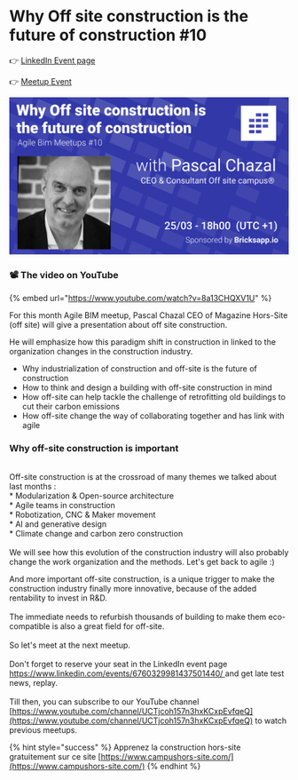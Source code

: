 # Why Off site construction is the future of construction #10

👉 [LinkedIn Event page](https://www.linkedin.com/events/6752725838732558336/)

👉 [Meetup Event ](https://www.meetup.com/fr-FR/collaborative-architecture/events/276812998/)

![](../.gitbook/assets/why-off-site-construction-is-the-future-of-construction.png)

### 📽️ The video on YouTube&#x20;

{% embed url="https://www.youtube.com/watch?v=8a13CHQXV1U" %}

For this month Agile BIM meetup, Pascal Chazal CEO of Magazine Hors-Site (off site) will give a presentation about off site construction.

He will emphasize how this paradigm shift in construction in linked to the organization changes in the construction industry.

* Why industrialization of construction and off-site is the future of construction
* How to think and design a building with off-site construction in mind
* How off-site can help tackle the challenge of retrofitting old buildings to cut their carbon emissions
* How off-site change the way of collaborating together and has link with agile

### Why off-site construction is important&#x20;

\
Off-site construction is at the crossroad of many themes we talked about last months :\
\* Modularization  & Open-source architecture \
\* Agile teams in construction\
\* Robotization, CNC & Maker movement\
\* AI and generative design\
\* Climate change and carbon zero construction\
\
We will see how this evolution of the construction industry will also probably change the work organization and the methods. Let's get back to agile :)

And more important off-site construction, is a unique trigger to make the construction industry finally more innovative, because of the added rentability to invest in R\&D.\
\
The immediate needs to refurbish thousands of building to make them eco-compatible is also a great field for off-site. \
\
So let's meet at the next meetup. \
\
Don't forget to reserve your seat in the LinkedIn event page [https://www.linkedin.com/events/6760329981437501440/ ](https://www.linkedin.com/events/6760329981437501440/)and get late test news, replay. \
\
Till then, you can subscribe to our YouTube channel [https://www.youtube.com/channel/UCTjcoh157n3hxKCxpEvfqeQ](https://www.youtube.com/channel/UCTjcoh157n3hxKCxpEvfqeQ) to watch previous meetups.



{% hint style="success" %}
Apprenez la construction hors-site gratuitement sur ce site [https://www.campushors-site.com/](https://www.campushors-site.com/)
{% endhint %}

